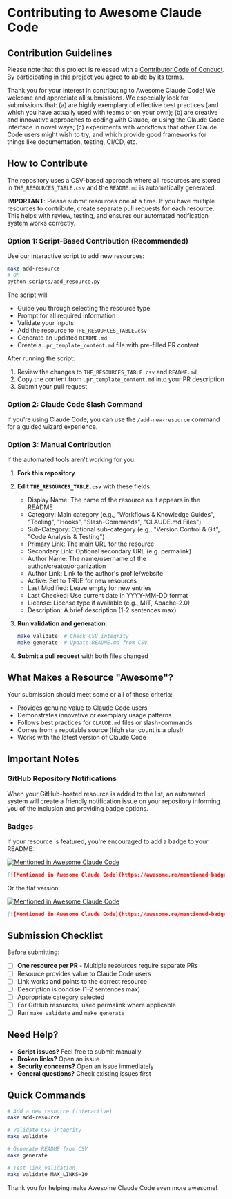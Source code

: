 # Contributing to Awesome Claude Code

## Contribution Guidelines

Please note that this project is released with a [Contributor Code of Conduct](code-of-conduct.md). By participating in this project you agree to abide by its terms.

Thank you for your interest in contributing to Awesome Claude Code! We welcome and appreciate all submissions. We especially look for submissions that: (a) are highly exemplary of effective best practices (and which you have actually used with teams or on your own); (b) are creative and innovative approaches to coding with Claude, or using the Claude Code interface in novel ways; (c) experiments with workflows that other Claude Code users might wish to try, and which provide good frameworks for things like documentation, testing, CI/CD, etc.

## How to Contribute

The repository uses a CSV-based approach where all resources are stored in `THE_RESOURCES_TABLE.csv` and the `README.md` is automatically generated.

**IMPORTANT**: Please submit resources one at a time. If you have multiple resources to contribute, create separate pull requests for each resource. This helps with review, testing, and ensures our automated notification system works correctly.

### Option 1: Script-Based Contribution (Recommended)

Use our interactive script to add new resources:

```bash
make add-resource
# OR
python scripts/add_resource.py
```

The script will:
- Guide you through selecting the resource type
- Prompt for all required information
- Validate your inputs
- Add the resource to `THE_RESOURCES_TABLE.csv`
- Generate an updated `README.md`
- Create a `.pr_template_content.md` file with pre-filled PR content

After running the script:
1. Review the changes to `THE_RESOURCES_TABLE.csv` and `README.md`
2. Copy the content from `.pr_template_content.md` into your PR description
3. Submit your pull request

### Option 2: Claude Code Slash Command

If you're using Claude Code, you can use the `/add-new-resource` command for a guided wizard experience.

### Option 3: Manual Contribution

If the automated tools aren't working for you:

1. **Fork this repository**

2. **Edit `THE_RESOURCES_TABLE.csv`** with these fields:
   - Display Name: The name of the resource as it appears in the README
   - Category: Main category (e.g., "Workflows & Knowledge Guides", "Tooling", "Hooks", "Slash-Commands", "CLAUDE.md Files")
   - Sub-Category: Optional sub-category (e.g., "Version Control & Git", "Code Analysis & Testing")
   - Primary Link: The main URL for the resource
   - Secondary Link: Optional secondary URL (e.g. permalink)
   - Author Name: The name/username of the author/creator/organization
   - Author Link: Link to the author's profile/website
   - Active: Set to TRUE for new resources
   - Last Modified: Leave empty for new entries
   - Last Checked: Use current date in YYYY-MM-DD format
   - License: License type if available (e.g., MIT, Apache-2.0)
   - Description: A brief description (1-2 sentences max)

3. **Run validation and generation**:
   ```bash
   make validate  # Check CSV integrity
   make generate  # Update README.md from CSV
   ```

4. **Submit a pull request** with both files changed

## What Makes a Resource "Awesome"?

Your submission should meet some or all of these criteria:

- Provides genuine value to Claude Code users
- Demonstrates innovative or exemplary usage patterns
- Follows best practices for `CLAUDE.md` files or slash-commands
- Comes from a reputable source (high star count is a plus!)
- Works with the latest version of Claude Code

## Important Notes

### GitHub Repository Notifications

When your GitHub-hosted resource is added to the list, an automated system will create a friendly notification issue on your repository informing you of the inclusion and providing badge options.

### Badges

If your resource is featured, you're encouraged to add a badge to your README:

[![Mentioned in Awesome Claude Code](https://awesome.re/mentioned-badge.svg)](https://github.com/hesreallyhim/awesome-claude-code)

```markdown
[![Mentioned in Awesome Claude Code](https://awesome.re/mentioned-badge.svg)](https://github.com/hesreallyhim/awesome-claude-code)
```

Or the flat version:

[![Mentioned in Awesome Claude Code](https://awesome.re/mentioned-badge-flat.svg)](https://github.com/hesreallyhim/awesome-claude-code)

```markdown
[![Mentioned in Awesome Claude Code](https://awesome.re/mentioned-badge-flat.svg)](https://github.com/hesreallyhim/awesome-claude-code)
```

## Submission Checklist

Before submitting:
- [ ] **One resource per PR** - Multiple resources require separate PRs
- [ ] Resource provides value to Claude Code users
- [ ] Link works and points to the correct resource
- [ ] Description is concise (1-2 sentences max)
- [ ] Appropriate category selected
- [ ] For GitHub resources, used permalink where applicable
- [ ] Ran `make validate` and `make generate`

## Need Help?

- **Script issues?** Feel free to submit manually
- **Broken links?** Open an issue
- **Security concerns?** Open an issue immediately
- **General questions?** Check existing issues first

## Quick Commands

```bash
# Add a new resource (interactive)
make add-resource

# Validate CSV integrity
make validate

# Generate README from CSV
make generate

# Test link validation
make validate MAX_LINKS=10
```

Thank you for helping make Awesome Claude Code even more awesome!
